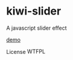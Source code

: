 kiwi-slider
===========

A javascript slider effect



[demo](http://loethen.github.io/kiwi-slider/)


License <a href="http://www.wtfpl.net/"><img src="https://camo.githubusercontent.com/96f7afc8b444d16a0bc35155551ebe3db18d2ef5/687474703a2f2f7777772e777466706c2e6e65742f77702d636f6e74656e742f75706c6f6164732f323031322f31322f777466706c2d62616467652d342e706e67" width="80" height="15" alt="WTFPL" data-canonical-src="http://www.wtfpl.net/wp-content/uploads/2012/12/wtfpl-badge-4.png" style="max-width:100%;"></a>
